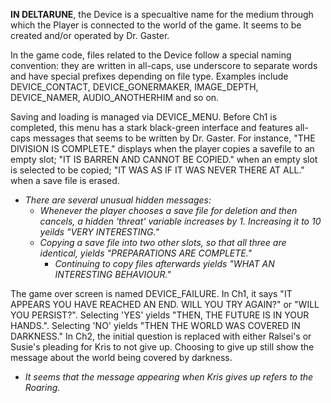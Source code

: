 **IN DELTARUNE**, the Device is a specualtive name for the medium through which <a onclick="loadFile('Red Soul.md')">the Player</a> is connected to the world of the game. It seems to be created and/or operated by <a onclick="loadFile('Doctor W. D. Gaster.md')">Dr. Gaster</a>.

In the game code, files related to the Device follow a special naming convention: they are written in all-caps, use underscore to separate words and have special prefixes depending on file type. Examples include DEVICE_CONTACT, <a onclick="loadFile('Goner Maker.md')">DEVICE\_GONERMAKER</a>, <a onclick="loadFile('Depths.md')">IMAGE\_DEPTH</a>, <a onclick="loadFile('Name Selector.md')">DEVICE\_NAMER</a>, <a onclick="loadFile('Sound Test.md')">AUDIO\_ANOTHERHIM</a> and so on.

Saving and loading is managed via DEVICE_MENU. Before Ch1 is completed, this menu has a stark black-green interface and features all-caps messages that seems to be written by Dr. Gaster. For instance, "THE DIVISION IS COMPLETE." displays when the player copies a savefile to an empty slot; "IT IS BARREN AND CANNOT BE COPIED." when an empty slot is selected to be copied; "IT WAS AS IF IT WAS NEVER THERE AT ALL." when a save file is erased.
- _There are several unusual hidden messages:_
    - _Whenever the player chooses a save file for deletion and then cancels, a hidden 'threat' variable increases by 1. Increasing it to 10 yeilds "VERY INTERESTING."_
    - _Copying a save file into two other slots, so that all three are identical, yields "PREPARATIONS ARE COMPLETE."_
        - _Continuing to copy files afterwards yields "WHAT AN INTERESTING BEHAVIOUR."_

The game over screen is named DEVICE_FAILURE.
In Ch1, it says "IT APPEARS YOU HAVE REACHED AN END. WILL YOU TRY AGAIN?" or "WILL YOU PERSIST?". Selecting 'YES' yields "THEN, THE FUTURE IS IN YOUR HANDS.". Selecting 'NO' yields "THEN THE WORLD WAS COVERED IN DARKNESS."
In Ch2, the initial question is replaced with either <a onclick="loadFile('Ralsei.md')">Ralsei's</a> or <a onclick="loadFile('Susie.md')">Susie's</a> pleading for <a onclick="loadFile('Kris.md')">Kris</a> to not give up. Choosing to give up still show the message about the world being covered by darkness.
- _It seems that the message appearing when Kris gives up refers to <a onclick="loadFile('The Roaring.md')">the Roaring</a>._
